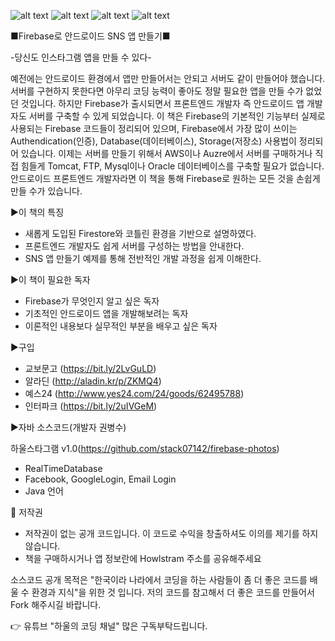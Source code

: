 ![alt text](https://github.com/you6878/howlstagram/blob/master/images/intro.png)
![alt text](https://github.com/you6878/howlstagram/blob/master/images/main.png)
![alt text](https://github.com/you6878/howlstagram/blob/master/images/userpage.png)
![alt text](https://github.com/you6878/howlstagram/blob/master/images/detailpage.png)


■Firebase로 안드로이드 SNS 앱 만들기■

-당신도 인스타그램 앱을 만들 수 있다-

예전에는 안드로이드 환경에서 앱만 만들어서는 안되고 서버도 같이 만들어야 했습니다. 서버를 구현하지 못한다면 아무리 코딩 능력이 좋아도 정말 필요한 앱을 만들 수가 없었던 것입니다. 하지만 Firebase가 출시되면서 프론트엔드 개발자 즉 안드로이드 앱 개발자도 서버를 구축할 수 있게 되었습니다.
이 책은 Firebase의 기본적인 기능부터 실제로 사용되는 Firebase 코드들이 정리되어 있으며, Firebase에서 가장 많이 쓰이는 Authendication(인증), Database(데이터베이스), Storage(저장소) 사용법이 정리되어 있습니다.
이제는 서버를 만들기 위해서 AWS이나 Auzre에서 서버를 구매하거나 직접 힘들게 Tomcat, FTP, Mysql이나 Oracle 데이터베이스를 구축할 필요가 없습니다. 안드로이드 프론트엔드 개발자라면 이 책을 통해 Firebase로 원하는 모든 것을 손쉽게 만들 수가 있습니다.

▶이 책의 특징
- 새롭게 도입된 Firestore와 코틀린 환경을 기반으로 설명하였다. 
- 프론트엔드 개발자도 쉽게 서버를 구성하는 방법을 안내한다. 
- SNS 앱 만들기 예제를 통해 전반적인 개발 과정을 쉽게 이해한다.

▶이 책이 필요한 독자
- Firebase가 무엇인지 알고 싶은 독자 
- 기초적인 안드로이드 앱을 개발해보려는 독자 
- 이론적인 내용보다 실무적인 부분을 배우고 싶은 독자

▶구입
- 교보문고 (https://bit.ly/2LvGuLD)
- 알라딘 (http://aladin.kr/p/ZKMQ4)
- 예스24 (http://www.yes24.com/24/goods/62495788)
- 인터파크 (https://bit.ly/2uIVGeM)

▶자바 소스코드(개발자 권병수)

하울스타그램 v1.0(https://github.com/stack07142/firebase-photos)
 - RealTimeDatabase
 - Facebook, GoogleLogin, Email Login
 - Java 언어
 
📖 저작권

 - 저작권이 없는 공개 코드입니다. 이 코드로 수익을 창출하셔도 이의를 제기를 하지 않습니다. 
 - 책을 구매하시거나 앱 정보란에 Howlstram 주소를 공유해주세요
 
 
소스코드 공개 목적은 "한국이라 나라에서 코딩을 하는 사람들이 좀 더 좋은 코드를 배울 수 환경과 지식"을 위한 것 입니다.
저의 코드를 참고해서 더 좋은 코드를 만들어서 Fork 해주시길 바랍니다.

👉 유튜브 "하울의 코딩 채널" 많은 구독부탁드립니다.
 
 
